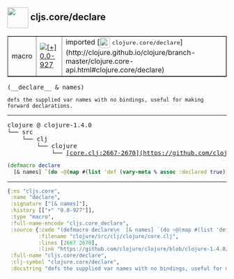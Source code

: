 ## <img width="48px" valign="middle" src="http://i.imgur.com/Hi20huC.png"> cljs.core/declare

 <table border="1">
<tr>
<td>macro</td>
<td><a href="https://github.com/cljsinfo/api-refs/tree/0.0-927"><img valign="middle" alt="[+] 0.0-927" src="https://img.shields.io/badge/+-0.0--927-lightgrey.svg"></a> </td>
<td>
imported [<img height="24px" valign="middle" src="http://i.imgur.com/1GjPKvB.png"> <samp>clojure.core/declare</samp>](http://clojure.github.io/clojure/branch-master/clojure.core-api.html#clojure.core/declare)
</td>
</tr>
</table>

 <samp>
(__declare__ & names)<br>
</samp>

```
defs the supplied var names with no bindings, useful for making forward declarations.
```

---

 <pre>
clojure @ clojure-1.4.0
└── src
    └── clj
        └── clojure
            └── <ins>[core.clj:2667-2670](https://github.com/clojure/clojure/blob/clojure-1.4.0/src/clj/clojure/core.clj#L2667-L2670)</ins>
</pre>

```clj
(defmacro declare
  [& names] `(do ~@(map #(list 'def (vary-meta % assoc :declared true)) names)))
```


---

```clj
{:ns "cljs.core",
 :name "declare",
 :signature ["[& names]"],
 :history [["+" "0.0-927"]],
 :type "macro",
 :full-name-encode "cljs.core_declare",
 :source {:code "(defmacro declare\n  [& names] `(do ~@(map #(list 'def (vary-meta % assoc :declared true)) names)))",
          :filename "clojure/src/clj/clojure/core.clj",
          :lines [2667 2670],
          :link "https://github.com/clojure/clojure/blob/clojure-1.4.0/src/clj/clojure/core.clj#L2667-L2670"},
 :full-name "cljs.core/declare",
 :clj-symbol "clojure.core/declare",
 :docstring "defs the supplied var names with no bindings, useful for making forward declarations."}

```
